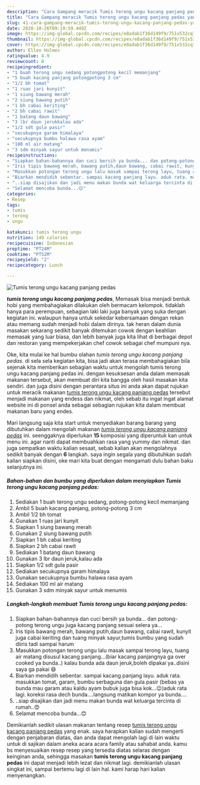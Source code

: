 ```yaml
---
description: "Cara Gampang meracik Tumis terong ungu kacang panjang pedas yang enak"
title: "Cara Gampang meracik Tumis terong ungu kacang panjang pedas yang enak"
slug: 41-cara-gampang-meracik-tumis-terong-ungu-kacang-panjang-pedas-yang-enak
date: 2020-10-26T09:19:59.449Z
image: https://img-global.cpcdn.com/recipes/e8adab1f36d149f9/751x532cq70/tumis-terong-ungu-kacang-panjang-pedas-foto-resep-utama.jpg
thumbnail: https://img-global.cpcdn.com/recipes/e8adab1f36d149f9/751x532cq70/tumis-terong-ungu-kacang-panjang-pedas-foto-resep-utama.jpg
cover: https://img-global.cpcdn.com/recipes/e8adab1f36d149f9/751x532cq70/tumis-terong-ungu-kacang-panjang-pedas-foto-resep-utama.jpg
author: Ellen Holmes
ratingvalue: 4.9
reviewcount: 8
recipeingredient:
- "1 buah terong ungu sedang potongpotong kecil memanjang"
- "5 buah kacang panjang potongpotong 3 cm"
- "1/2 bh tomat"
- "1 ruas jari kunyit"
- "1 siung bawang merah"
- "2 siung bawang putih"
- "1 bh cabai keriting"
- "2 bh cabai rawit"
- "1 batang daun bawang"
- "3 lbr daun jerukkalau ada"
- "1/2 sdt gula pasir"
- "secukupnya garam himalaya"
- "secukupnya bumbu halawa rasa ayam"
- "100 ml air matang"
- "3 sdm minyak sayur untuk menumis"
recipeinstructions:
- "Siapkan bahan-bahannya dan cuci bersih ya bunda... dan potong-potong terong ungu juga kacang panjang sesuai selera ya..."
- "Iris tipis bawang merah, bawang putih,daun bawang, cabai rawit, kunyit juga cabai keriting dan tuang minyak sayur,tumis bumbu yang sudah diiris tadi sampai harum"
- "Masukkan potongan terong ungu lalu masak sampai terong layu, tuang air matang disusul kacang panjang...(biar kacang panjangnya ga over cooked ya bunda..) kalau bunda ada daun jeruk,boleh dipakai ya..disini saya ga pakai 😄"
- "Biarkan mendidih sebentar. sampai kacang panjang layu. aduk rata. masukkan tomat, garam, bumbu serbaguna dan gula pasir (bebas ya bunda mau garam atau kaldu ayam bubuk juga bisa kok...😉)aduk rata lagi. koreksi rasa dech bunda....langsung matikan kompor ya bunda...."
- "..siap disajikan dan jadi menu makan bunda wat keluarga tercinta di rumah..😍"
- "Selamat mencoba bunda...😊"
categories:
- Resep
tags:
- tumis
- terong
- ungu

katakunci: tumis terong ungu 
nutrition: 149 calories
recipecuisine: Indonesian
preptime: "PT24M"
cooktime: "PT52M"
recipeyield: "2"
recipecategory: Lunch

---
```



![Tumis terong ungu kacang panjang pedas](https://img-global.cpcdn.com/recipes/e8adab1f36d149f9/751x532cq70/tumis-terong-ungu-kacang-panjang-pedas-foto-resep-utama.jpg)

<b><i>tumis terong ungu kacang panjang pedas</i></b>, Memasak bisa menjadi bentuk hobi yang membahagiakan dilakukan oleh bermacam kelompok. tidaklah hanya para perempuan, sebagian laki laki juga banyak yang suka dengan kegiatan ini. walaupun hanya untuk sekedar kebersamaan dengan rekan atau memang sudah menjadi hobi dalam dirinya. tak heran dalam dunia masakan sekarang sedikit banyak ditemukan cowok dengan keahlian memasak yang luar biasa, dan lebih banyak juga kita lihat di berbagai depot dan restoran yang mempekerjakan chef cowok sebagai chef mumpuni nya.

Oke, kita mulai ke hal bumbu olahan <i>tumis terong ungu kacang panjang pedas</i>. di sela sela kegiatan kita, bisa jadi akan terasa membahagiakan bila sejenak kita memberikan sebagian waktu untuk mengolah tumis terong ungu kacang panjang pedas ini. dengan kesuksesan anda dalam memasak makanan tersebut, akan membuat diri kita bangga oleh hasil masakan kita sendiri. dan juga disini dengan perantara situs ini anda akan dapat rujukan untuk meracik makanan <u>tumis terong ungu kacang panjang pedas</u> tersebut menjadi makanan yang endess dan nikmat, oleh sebab itu ingat ingat alamat website ini di ponsel anda sebagai sebagian rujukan kita dalam membuat makanan baru yang endes.




Mari langsung saja kita start untuk menyediakan barang barang yang dibutuhkan dalam mengolah makanan <u><i>tumis terong ungu kacang panjang pedas</i></u> ini. seenggaknya diperlukan <b>15</b> komposisi yang diperuntuk kan untuk menu ini. agar nanti dapat membuahkan rasa yang yummy dan nikmat. dan juga sempatkan waktu kalian sesaat, sebab kalian akan mengolahnya sedikit banyak dengan <b>6</b> langkah. saya ingin segala yang dibutuhkan sudah kalian siapkan disini, oke mari kita buat dengan mengamati dulu bahan baku selanjutnya ini.

<!--inarticleads1-->

##### Bahan-bahan dan bumbu yang diperlukan dalam menyiapkan Tumis terong ungu kacang panjang pedas:

1. Sediakan 1 buah terong ungu sedang, potong-potong kecil memanjang
1. Ambil 5 buah kacang panjang, potong-potong 3 cm
1. Ambil 1/2 bh tomat
1. Gunakan 1 ruas jari kunyit
1. Siapkan 1 siung bawang merah
1. Gunakan 2 siung bawang putih
1. Siapkan 1 bh cabai keriting
1. Siapkan 2 bh cabai rawit
1. Sediakan 1 batang daun bawang
1. Gunakan 3 lbr daun jeruk,kalau ada
1. Siapkan 1/2 sdt gula pasir
1. Sediakan secukupnya garam himalaya
1. Gunakan secukupnya bumbu halawa rasa ayam
1. Sediakan 100 ml air matang
1. Gunakan 3 sdm minyak sayur untuk menumis




<!--inarticleads2-->

##### Langkah-langkah membuat Tumis terong ungu kacang panjang pedas:

1. Siapkan bahan-bahannya dan cuci bersih ya bunda... dan potong-potong terong ungu juga kacang panjang sesuai selera ya...
1. Iris tipis bawang merah, bawang putih,daun bawang, cabai rawit, kunyit juga cabai keriting dan tuang minyak sayur,tumis bumbu yang sudah diiris tadi sampai harum
1. Masukkan potongan terong ungu lalu masak sampai terong layu, tuang air matang disusul kacang panjang...(biar kacang panjangnya ga over cooked ya bunda..) kalau bunda ada daun jeruk,boleh dipakai ya..disini saya ga pakai 😄
1. Biarkan mendidih sebentar. sampai kacang panjang layu. aduk rata. masukkan tomat, garam, bumbu serbaguna dan gula pasir (bebas ya bunda mau garam atau kaldu ayam bubuk juga bisa kok...😉)aduk rata lagi. koreksi rasa dech bunda....langsung matikan kompor ya bunda....
1. ..siap disajikan dan jadi menu makan bunda wat keluarga tercinta di rumah..😍
1. Selamat mencoba bunda...😊




Demikianlah sedikit ulasan makanan tentang resep <u>tumis terong ungu kacang panjang pedas</u> yang enak. saya harapkan kalian sudah mengerti dengan penjabaran diatas, dan anda dapat mengolah lagi di lain waktu untuk di sajikan dalam aneka acara acara family atau sahabat anda. kamu bs menyesuaikan resep resep yang tersedia diatas selaras dengan keinginan anda, sehingga masakan <b>tumis terong ungu kacang panjang pedas</b> ini dapat menjadi lebih lezat dan nikmat lagi. demikianlah ulasan singkat ini, sampai bertemu lagi di lain hal. kami harap hari kalian menyenangkan.
